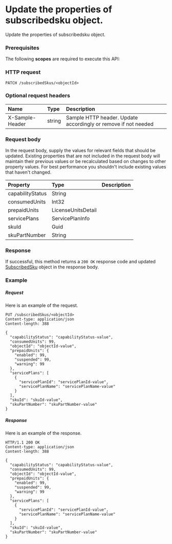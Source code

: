 # Update the properties of subscribedsku object.

Update the properties of subscribedsku object.
### Prerequisites
The following **scopes** are required to execute this API: 
### HTTP request
<!-- { "blockType": "ignored" } -->
```http
PATCH /subscribedSkus/<objectId>
```
### Optional request headers
| Name       | Type | Description|
|:-----------|:------|:----------|
| X-Sample-Header  | string  | Sample HTTP header. Update accordingly or remove if not needed|

### Request body
In the request body, supply the values for relevant fields that should be updated. Existing properties that are not included in the request body will maintain their previous values or be recalculated based on changes to other property values. For best performance you shouldn't include existing values that haven't changed.

| Property	   | Type	|Description|
|:---------------|:--------|:----------|
|capabilityStatus|String||
|consumedUnits|Int32||
|prepaidUnits|LicenseUnitsDetail||
|servicePlans|ServicePlanInfo||
|skuId|Guid||
|skuPartNumber|String||

### Response
If successful, this method returns a `200 OK` response code and updated [SubscribedSku](../resources/subscribedsku.md) object in the response body.
### Example
##### Request
Here is an example of the request.
<!-- {
  "blockType": "request",
  "name": "update_subscribedsku"
}-->
```http
PUT /subscribedSkus/<objectId>
Content-type: application/json
Content-length: 388

{
  "capabilityStatus": "capabilityStatus-value",
  "consumedUnits": 99,
  "objectId": "objectId-value",
  "prepaidUnits": {
    "enabled": 99,
    "suspended": 99,
    "warning": 99
  },
  "servicePlans": [
    {
      "servicePlanId": "servicePlanId-value",
      "servicePlanName": "servicePlanName-value"
    }
  ],
  "skuId": "skuId-value",
  "skuPartNumber": "skuPartNumber-value"
}
```
##### Response
Here is an example of the response.
<!-- {
  "blockType": "response",
  "truncated": false,
  "@odata.type": "microsoft.graph.subscribedsku"
} -->
```http
HTTP/1.1 200 OK
Content-type: application/json
Content-length: 388

{
  "capabilityStatus": "capabilityStatus-value",
  "consumedUnits": 99,
  "objectId": "objectId-value",
  "prepaidUnits": {
    "enabled": 99,
    "suspended": 99,
    "warning": 99
  },
  "servicePlans": [
    {
      "servicePlanId": "servicePlanId-value",
      "servicePlanName": "servicePlanName-value"
    }
  ],
  "skuId": "skuId-value",
  "skuPartNumber": "skuPartNumber-value"
}
```

<!-- uuid: 0641c509-9d0e-414d-a925-b25c7b8f6dbb
2015-10-18 19:39:29 UTC -->
<!-- {
  "type": "#page.annotation",
  "description": "Update the properties of subscribedsku object.",
  "keywords": "",
  "section": "documentation",
  "tocPath": ""
}-->